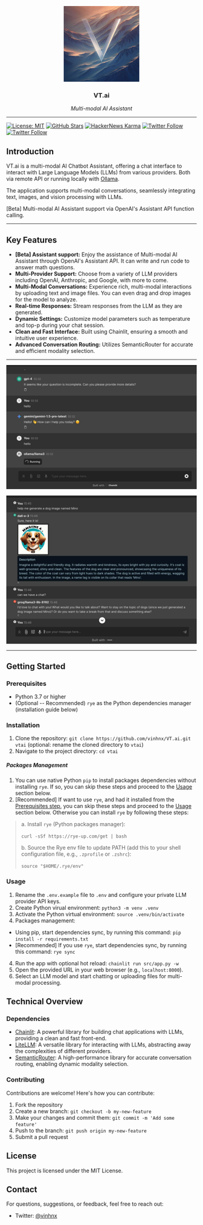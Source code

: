 <p align="center">
  <img src="./public/logo_dark.png" height="200" alt="icon" />
</p>

<h3 align="center">VT.ai</h3>

<p align="center">
  <em>Multi-modal AI Assistant</em>
</p>

---

[![License: MIT](https://img.shields.io/badge/License-MIT-yellow.svg)](https://opensource.org/licenses/MIT)
[![GitHub Stars](https://img.shields.io/github/stars/vinhnx?style=social)](https://github.com/vinhnx)
[![HackerNews Karma](https://img.shields.io/hackernews/user-karma/vinhnx?style=social)](https://news.ycombinator.com/user?id=vinhnx)
[![Twitter Follow](https://img.shields.io/twitter/follow/vinhnx?style=social)](https://twitter.com/vinhnx)
[![Twitter Follow](https://img.shields.io/twitter/follow/vtdotai?style=social)](https://twitter.com/vtdotai)

## Introduction

VT.ai is a multi-modal AI Chatbot Assistant, offering a chat interface to interact with Large Language Models (LLMs) from various providers. Both via remote API or running locally with [Ollama](https://github.com/ollama/ollama/blob/main/README.md#quickstart).

The application supports multi-modal conversations, seamlessly integrating text, images, and vision processing with LLMs.

[Beta] Multi-modal AI Assistant support via OpenAI's Assistant API function calling.

---

## Key Features

- **[Beta] Assistant support:** Enjoy the assistance of Multi-modal AI Assistant through OpenAI's Assistant API. It can write and run code to answer math questions.
- **Multi-Provider Support:** Choose from a variety of LLM providers including OpenAI, Anthropic, and Google, with more to come.
- **Multi-Modal Conversations:** Experience rich, multi-modal interactions by uploading text and image files. You can even drag and drop images for the model to analyze.
- **Real-time Responses:** Stream responses from the LLM as they are generated.
- **Dynamic Settings:** Customize model parameters such as temperature and top-p during your chat session.
- **Clean and Fast Interface:** Built using Chainlit, ensuring a smooth and intuitive user experience.
- **Advanced Conversation Routing:** Utilizes SemanticRouter for accurate and efficient modality selection.

---

![Multi LLM Providers](./src/resources/screenshot/1.jpg)

![Multi-modal Conversation](./src/resources/screenshot/2.jpg)

---

## Getting Started

### Prerequisites

- Python 3.7 or higher
- (Optional -- Recommended) `rye` as the Python dependencies manager (installation guide below)

### Installation

1. Clone the repository: `git clone https://github.com/vinhnx/VT.ai.git vtai` (optional: rename the cloned directory to `vtai`)
2. Navigate to the project directory: `cd vtai`

##### Packages Management

1. You can use native Python `pip` to install packages dependencies without installing `rye`. If so, you can skip these steps and proceed to the [Usage](https://github.com/vinhnx/VT.ai?tab=readme-ov-file#usage) section below.
2. [Recommended] If want to use `rye`, and had it installed from the [Prerequisites step](https://github.com/vinhnx/VT.ai?tab=readme-ov-file#prerequisites), you can skip these steps and proceed to the [Usage](https://github.com/vinhnx/VT.ai?tab=readme-ov-file#usage) section below. Otherwise you can install `rye` by following these steps:

> a. Install `rye` (Python packages manager):
>
> `curl -sSf https://rye-up.com/get | bash`
> 
> b. Source the Rye env file to update PATH (add this to your shell configuration file, e.g., `.zprofile` or `.zshrc`):
>
> `source "$HOME/.rye/env"`

### Usage

1. Rename the `.env.example` file to `.env` and configure your private LLM provider API keys.
3. Create Python virual environment: `python3 -m venv .venv`
4. Activate the Python virtual environment: `source .venv/bin/activate`
2. Packages management:
  + Using pip, start dependencies sync, by running this command: `pip install -r requirements.txt`
  + [Recommended] If you use `rye`, start dependencies sync, by running this command: `rye sync`
4. Run the app with optional hot reload: `chainlit run src/app.py -w`
5. Open the provided URL in your web browser (e.g., `localhost:8000`).
6. Select an LLM model and start chatting or uploading files for multi-modal processing.

## Technical Overview

### Dependencies

- [Chainlit](https://github.com/Chainlit/chainlit): A powerful library for building chat applications with LLMs, providing a clean and fast front-end.
- [LiteLLM](https://github.com/BerriAI/litellm): A versatile library for interacting with LLMs, abstracting away the complexities of different providers.
- [SemanticRouter](https://github.com/aurelio-labs/semantic-router): A high-performance library for accurate conversation routing, enabling dynamic modality selection.

### Contributing

Contributions are welcome! Here's how you can contribute:

1. Fork the repository
2. Create a new branch: `git checkout -b my-new-feature`
3. Make your changes and commit them: `git commit -m 'Add some feature'`
4. Push to the branch: `git push origin my-new-feature`
5. Submit a pull request

## License

This project is licensed under the MIT License.

## Contact

For questions, suggestions, or feedback, feel free to reach out:

- Twitter: [@vinhnx](https://twitter.com/vinhnx)
